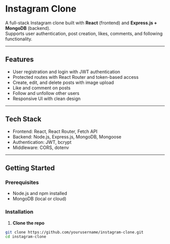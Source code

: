 # Instagram Clone

A full-stack Instagram clone built with **React** (frontend) and **Express.js + MongoDB** (backend).  
Supports user authentication, post creation, likes, comments, and following functionality.

---

## Features

- User registration and login with JWT authentication  
- Protected routes with React Router and token-based access  
- Create, edit, and delete posts with image upload  
- Like and comment on posts  
- Follow and unfollow other users  
- Responsive UI with clean design

---

## Tech Stack

- Frontend: React, React Router, Fetch API  
- Backend: Node.js, Express.js, MongoDB, Mongoose  
- Authentication: JWT, bcrypt  
- Middleware: CORS, dotenv  

---

## Getting Started

### Prerequisites

- Node.js and npm installed  
- MongoDB (local or cloud)  

### Installation

1. **Clone the repo**

```bash
git clone https://github.com/yourusername/instagram-clone.git
cd instagram-clone
